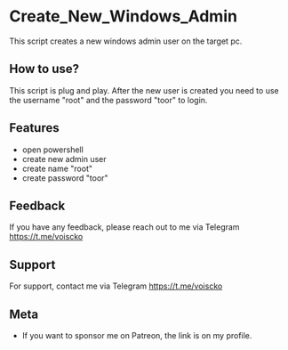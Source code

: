 
# Create_New_Windows_Admin

This script creates a new windows admin user on the target pc.




## How to use?

This script is plug and play. After the new user is created you need to use the username "root" and the password "toor" to login.




## Features

- open powershell
- create new admin user
- create name "root"
- create password "toor"




## Feedback

If you have any feedback, please reach out to me via Telegram https://t.me/voiscko






## Support

For support, contact me via  Telegram https://t.me/voiscko


## Meta


- If you want to sponsor me on Patreon, the link is on my profile.


